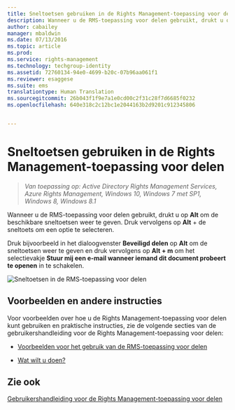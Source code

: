 ```yaml
---
title: Sneltoetsen gebruiken in de Rights Management-toepassing voor delen | Azure RMS
description: Wanneer u de RMS-toepassing voor delen gebruikt, drukt u op Alt om de beschikbare sneltoetsen weer te geven. Druk vervolgens op Alt + de sneltoets om een optie te selecteren.
author: cabailey
manager: mbaldwin
ms.date: 07/13/2016
ms.topic: article
ms.prod: 
ms.service: rights-management
ms.technology: techgroup-identity
ms.assetid: 72760134-94e0-4699-b20c-07b96aa061f1
ms.reviewer: esaggese
ms.suite: ems
translationtype: Human Translation
ms.sourcegitcommit: 26b043f1f9e7a1e0cd00c2f31c28f7d6685f0232
ms.openlocfilehash: 640e318c2c12bc1e2044163b2d9201c912345806


---
```


# Sneltoetsen gebruiken in de Rights Management-toepassing voor delen

>*Van toepassing op: Active Directory Rights Management Services, Azure Rights Management, Windows 10, Windows 7 met SP1, Windows 8, Windows 8.1*

Wanneer u de RMS-toepassing voor delen gebruikt, drukt u op **Alt** om de beschikbare sneltoetsen weer te geven. Druk vervolgens op **Alt** + de sneltoets om een optie te selecteren.

Druk bijvoorbeeld in het dialoogvenster **Beveiligd delen** op **Alt** om de sneltoetsen weer te geven en druk vervolgens op **Alt + m** om het selectievakje **Stuur mij een e-mail wanneer iemand dit document probeert te openen** in te schakelen.

![Sneltoetsen in de RMS-toepassing voor delen](../media/ADRMS_MSRMSApp_AccessKeys.png)

## Voorbeelden en andere instructies
Voor voorbeelden over hoe u de Rights Management-toepassing voor delen kunt gebruiken en praktische instructies, zie de volgende secties van de gebruikershandleiding voor de Rights Management-toepassing voor delen:

-   [Voorbeelden voor het gebruik van de RMS-toepassing voor delen](sharing-app-user-guide.md#examples-for-using-the-rms-sharing-application)

-   [Wat wilt u doen?](sharing-app-user-guide.md#what-do-you-want-to-do)

## Zie ook
[Gebruikershandleiding voor de Rights Management-toepassing voor delen](sharing-app-user-guide.md)



<!--HONumber=Aug16_HO4-->


